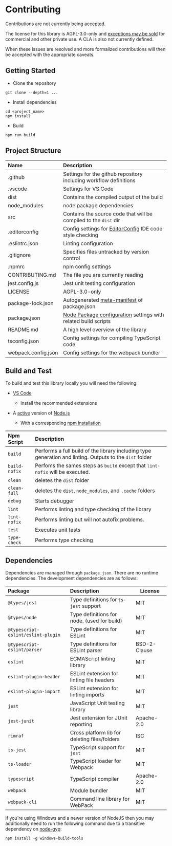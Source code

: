 # Contributing

Contributions are not currently being accepted.

The license for this library is AGPL-3.0-only and [exceptions may be sold](https://www.fsf.org/blogs/rms/selling-exceptions)
for commercial and other private use. A CLA is also not currently defined.

When these issues are resolved and more formalized contributions will then be accepted with the
appropriate caveats.

## Getting Started

- Clone the repository

```batch
git clone --depth=1 ...
```

- Install dependencies

```batch
cd <project_name>
npm install
```

- Build

```batch
npm run build
```

## Project Structure

| Name              | Description                                                                                                   |
|:--------------------|:--------------------------------------------------------------------------------------------------------------|
| .github             | Settings for the github repository including workflow definitions                                             |
| .vscode             | Settings for VS Code                                                                                          |
| dist                | Contains the compiled output of the build                                                                     |
| node_modules        | node package dependencies                                                                                     |
| src                 | Contains the source code that will be compiled to the `dist` dir                                              |
| .editorconfig       | Config settings for [EditorConfig](https://editorconfig.org/) IDE code style checking                         |
| .eslintrc.json      | Linting configuration                                                                                         |
| .gitignore          | Specifies files untracked by version control                                                                  |
| .npmrc              | npm config settings                                                                                           |
| CONTRIBUTING.md     | The file you are currently reading                                                                            |
| jest.config.js      | Jest unit testing configuration                                                                               |
| LICENSE             | AGPL-3.0-only                                                                                                 |
| package-lock.json   | Autogenerated [meta-manifest](https://docs.npmjs.com/files/package-lock.json) of package.json                 |
| package.json        | [Node Package configuration](https://docs.npmjs.com/files/package.json) settings with related build scripts   |
| README.md           | A high level overview of the library                                                                          |
| tsconfig.json       | Config settings for compiling TypeScript code                                                                 |
| webpack.config.json | Config settings for the webpack bundler                                                                       |

## Build and Test

To build and test this library locally you will need the following:

- [VS Code](https://code.visualstudio.com/)

  - Install the recommended extensions

- A [active](https://github.com/nodejs/Release) version of [Node.js](https://nodejs.org/en/)
  - With a corresponding [npm installation](https://www.npmjs.com/get-npm)

| Npm Script    | Description |
|:--------------|:------------|
| `build`       | Performs a full build of the library including type generation and linting. Outputs to the `dist` folder |
| `build-nofix` | Perfoms the sames steps as `build` except that `lint-nofix` will be executed.                            |
| `clean`       | deletes the `dist` folder                                                                                |
| `clean-full`  | deletes the `dist`, `node_modules`,  and `.cache` folders                                                |
| `debug`       | Starts debugger                                                                                          |
| `lint`        | Performs linting and type checking of the library                                                        |
| `lint-nofix`  | Performs linting but will not autofix problems.                                                          |
| `test`        | Executes unit tests                                                                                      |
| `type-check`  | Performs type checking                                                                                   |

## Dependencies

Dependencies are managed through `package.json`. There are no runtime dependencies.
The development dependencies are as follows:

| Package                                   | Description                                   | License      |
|:------------------------------------------|:----------------------------------------------|--------------|
| `@types/jest`                             | Type definitions for `ts-jest` support        | MIT          |
| `@types/node`                             | Type definitions for node. (used for build)   | MIT          |
| `@typescript-eslint/eslint-plugin`        | Type definitions for ESLint                   | MIT          |
| `@typescript-eslint/parser`               | Type definitions for ESLint parser            | BSD-2-Clause |
| `eslint`                                  | ECMAScript linting library                    | MIT          |
| `eslint-plugin-header`                    | ESLint extension for linting file headers     | MIT          |
| `eslint-plugin-import`                    | ESLint extension for linting imports          | MIT          |
| `jest`                                    | JavaScript Unit testing library               | MIT          |
| `jest-junit`                              | Jest extension for JUnit reporting            | Apache-2.0   |
| `rimraf`                                  | Cross platform lib for deleting files/folders | ISC          |
| `ts-jest`                                 | TypeScript support for `jest`                 | MIT          |
| `ts-loader`                               | TypeScript loader for Webpack                 | MIT          |
| `typescript`                              | TypeScript compiler                           | Apache-2.0   |
| `webpack`                                 | Module bundler                                | MIT          |
| `webpack-cli`                             | Command line library for WebPack              | MIT          |

If you're using Windows and a newer version of NodeJS then you may additionally
need to run the following command due to a transitive dependency on [node-gyp](https://github.com/nodejs/node-gyp):

`npm install -g windows-build-tools`
